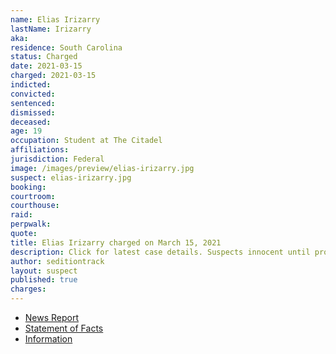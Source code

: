 ```yaml
---
name: Elias Irizarry
lastName: Irizarry
aka:
residence: South Carolina
status: Charged
date: 2021-03-15
charged: 2021-03-15
indicted:
convicted: 
sentenced: 
dismissed: 
deceased:
age: 19
occupation: Student at The Citadel
affiliations:
jurisdiction: Federal
image: /images/preview/elias-irizarry.jpg
suspect: elias-irizarry.jpg
booking:
courtroom:
courthouse:
raid:
perpwalk:
quote:
title: Elias Irizarry charged on March 15, 2021
description: Click for latest case details. Suspects innocent until proven guilty.
author: seditiontrack
layout: suspect
published: true
charges:
---
```

- [News Report](https://abcnews4.com/news/local/citadel-cadet-charged-in-capitol-riot-probe-bonds-out-of-jail-1st-court-date-set)
- [Statement of Facts](https://www.justice.gov/usao-dc/case-multi-defendant/file/1386301/download)
- [Information](https://www.justice.gov/usao-dc/case-multi-defendant/file/1386306/download)
